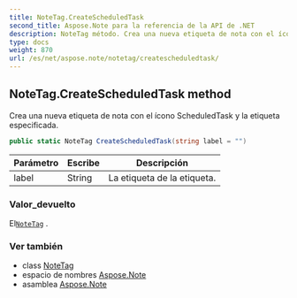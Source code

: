 ```yaml
---
title: NoteTag.CreateScheduledTask
second_title: Aspose.Note para la referencia de la API de .NET
description: NoteTag método. Crea una nueva etiqueta de nota con el ícono ScheduledTask y la etiqueta especificada.
type: docs
weight: 870
url: /es/net/aspose.note/notetag/createscheduledtask/
---
```

## NoteTag.CreateScheduledTask method

Crea una nueva etiqueta de nota con el ícono ScheduledTask y la etiqueta especificada.

```csharp
public static NoteTag CreateScheduledTask(string label = "")
```

| Parámetro | Escribe | Descripción |
| --- | --- | --- |
| label | String | La etiqueta de la etiqueta. |

### Valor_devuelto

El[`NoteTag`](../) .

### Ver también

* class [NoteTag](../)
* espacio de nombres [Aspose.Note](../../notetag/)
* asamblea [Aspose.Note](../../../)


